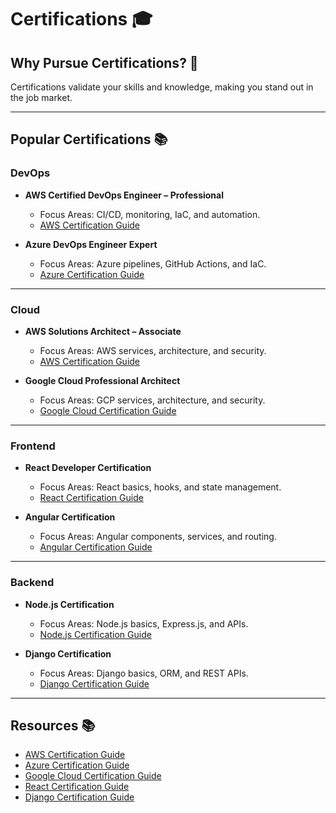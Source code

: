 # Certifications 🎓

## Why Pursue Certifications? 🤔
Certifications validate your skills and knowledge, making you stand out in the job market.

---

## Popular Certifications 📚

### **DevOps**
- **AWS Certified DevOps Engineer – Professional**
  - Focus Areas: CI/CD, monitoring, IaC, and automation.
  - [AWS Certification Guide](https://aws.amazon.com/certification/)

- **Azure DevOps Engineer Expert**
  - Focus Areas: Azure pipelines, GitHub Actions, and IaC.
  - [Azure Certification Guide](https://learn.microsoft.com/en-us/certifications/)

---

### **Cloud**
- **AWS Solutions Architect – Associate**
  - Focus Areas: AWS services, architecture, and security.
  - [AWS Certification Guide](https://aws.amazon.com/certification/)

- **Google Cloud Professional Architect**
  - Focus Areas: GCP services, architecture, and security.
  - [Google Cloud Certification Guide](https://cloud.google.com/certification)

---

### **Frontend**
- **React Developer Certification**
  - Focus Areas: React basics, hooks, and state management.
  - [React Certification Guide](https://reactjs.org/)

- **Angular Certification**
  - Focus Areas: Angular components, services, and routing.
  - [Angular Certification Guide](https://angular.io/)

---

### **Backend**
- **Node.js Certification**
  - Focus Areas: Node.js basics, Express.js, and APIs.
  - [Node.js Certification Guide](https://nodejs.org/)

- **Django Certification**
  - Focus Areas: Django basics, ORM, and REST APIs.
  - [Django Certification Guide](https://www.djangoproject.com/)

---

## Resources 📚

- [AWS Certification Guide](https://aws.amazon.com/certification/)
- [Azure Certification Guide](https://learn.microsoft.com/en-us/certifications/)
- [Google Cloud Certification Guide](https://cloud.google.com/certification)
- [React Certification Guide](https://reactjs.org/)
- [Django Certification Guide](https://www.djangoproject.com/)